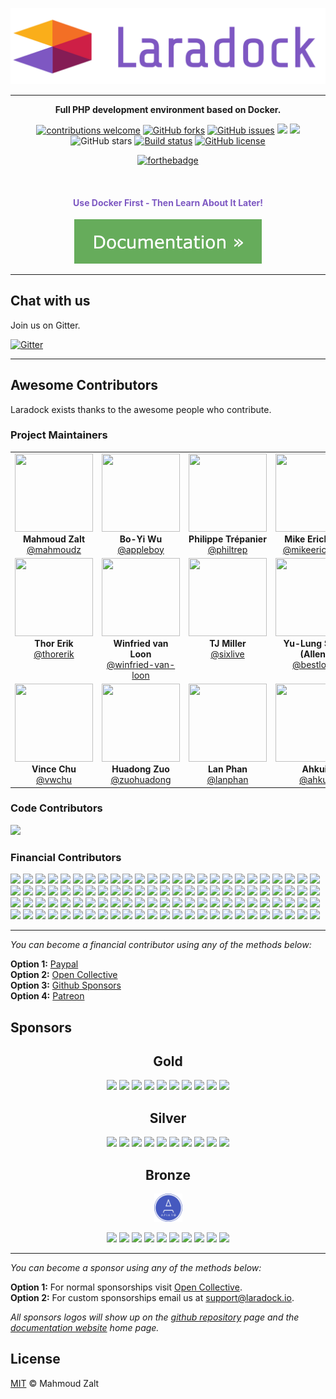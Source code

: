 <p align="center">
    <img src="/.github/home-page-images/laradock-logo.jpg?raw=true" alt="Laradock Logo"/>
</p>

---

<p align="center"><b>Full PHP development environment based on Docker.</b></p>

<p align="center">
   <a href="http://laradock.io/contributing"><img src="https://img.shields.io/badge/contributions-welcome-brightgreen.svg?style=flat" alt="contributions welcome"></a>
   <a href="https://github.com/laradock/laradock/network"><img src="https://img.shields.io/github/forks/laradock/laradock.svg" alt="GitHub forks"></a>
   <a href="https://github.com/laradock/laradock/issues"><img src="https://img.shields.io/github/issues/laradock/laradock.svg" alt="GitHub issues"></a>
   <a href="https://github.com/laradock/laradock/stargazers"><a href="#backers" alt="sponsors on Open Collective"><img src="https://opencollective.com/laradock/backers/badge.svg" /></a> <a href="#sponsors" alt="Sponsors on Open Collective"><img src="https://opencollective.com/laradock/sponsors/badge.svg" /></a> <img src="https://img.shields.io/github/stars/laradock/laradock.svg" alt="GitHub stars"></a>
   <a href="https://travis-ci.org/laradock/laradock"><img src="https://travis-ci.org/laradock/laradock.svg?branch=master" alt="Build status"></a>
   <a href="https://raw.githubusercontent.com/laradock/laradock/master/LICENSE"><img src="https://img.shields.io/badge/license-MIT-blue.svg" alt="GitHub license"></a>
</p>

<p align="center">
    <a href="http://zalt.me"><img src="http://forthebadge.com/images/badges/built-by-developers.svg" alt="forthebadge" width="180"></a>
</p>

<br>

<h4 align="center" style="color:#7d58c2">Use Docker First - Then Learn About It Later!</h4>

<p align="center">
	<a href="http://laradock.io">
	   <img src="https://raw.githubusercontent.com/laradock/laradock/master/.github/home-page-images/documentation-button.png" width="300px" alt="Laradock Documentation"/>
	</a>
</p>

---

## Chat with us

Join us on Gitter.

[![Gitter](https://badges.gitter.im/Laradock/laradock.svg)](https://gitter.im/Laradock/laradock?utm_source=badge&utm_medium=badge&utm_campaign=pr-badge)

---

## Awesome Contributors
Laradock exists thanks to the awesome people who contribute.

### Project Maintainers

<table>
  <tbody>
    <tr>
        <td align="center" valign="top">
            <img width="125" height="125" src="https://github.com/mahmoudz.png?s=150">
            <br>
            <strong>Mahmoud Zalt</strong>
            <br>
            <a href="https://github.com/Mahmoudz">@mahmoudz</a>
        </td>
        <td align="center" valign="top">
            <img width="125" height="125" src="https://github.com/appleboy.png?s=150">
            <br>
            <strong>Bo-Yi Wu</strong>
            <br>
            <a href="https://github.com/appleboy">@appleboy</a>
        </td>
        <td align="center" valign="top">
            <img width="125" height="125" src="https://github.com/philtrep.png?s=150">
            <br>
            <strong>Philippe Trépanier</strong>
            <br>
            <a href="https://github.com/philtrep">@philtrep</a>
        </td>
        <td align="center" valign="top">
            <img width="125" height="125" src="https://github.com/mikeerickson.png?s=150">
            <br>
            <strong>Mike Erickson</strong>
            <br>
            <a href="https://github.com/mikeerickson">@mikeerickson</a>
        </td>
        <td align="center" valign="top">
            <img width="125" height="125" src="https://github.com/zeroc0d3.png?s=150">
            <br>
            <strong>Dwi Fahni Denni</strong>
            <br>
            <a href="https://github.com/zeroc0d3">@zeroc0d3</a>
        </td>
     </tr>
     <tr>
        <td align="center" valign="top">
            <img width="125" height="125" src="https://github.com/thorerik.png?s=150">
            <br>
            <strong>Thor Erik</strong>
            <br>
            <a href="https://github.com/thorerik">@thorerik</a>
        </td>
        <td align="center" valign="top">
            <img width="125" height="125" src="https://github.com/winfried-van-loon.png?s=150">
            <br>
            <strong>Winfried van Loon</strong>
            <br>
            <a href="https://github.com/winfried-van-loon">@winfried-van-loon</a>
        </td>
        <td align="center" valign="top">
            <img width="125" height="125" src="https://github.com/sixlive.png?s=150">
            <br>
            <strong>TJ Miller</strong>
            <br>
            <a href="https://github.com/sixlive">@sixlive</a>
        </td>
        <td align="center" valign="top">
            <img width="125" height="125" src="https://github.com/bestlong.png?s=150">
            <br>
            <strong>Yu-Lung Shao (Allen)</strong>
            <br>
            <a href="https://github.com/bestlong">@bestlong</a>
        </td>
        <td align="center" valign="top">
            <img width="125" height="125" src="https://github.com/urukalo.png?s=150">
            <br>
            <strong>Milan Urukalo</strong>
            <br>
            <a href="https://github.com/urukalo">@urukalo</a>
        </td>
     </tr>
     <tr>
        <td align="center" valign="top">
            <img width="125" height="125" src="https://github.com/vwchu.png?s=150">
            <br>
            <strong>Vince Chu</strong>
            <br>
            <a href="https://github.com/vwchu">@vwchu</a>
        </td>
        <td align="center" valign="top">
            <img width="125" height="125" src="https://github.com/zuohuadong.png?s=150">
            <br>
            <strong>Huadong Zuo</strong>
            <br>
            <a href="https://github.com/zuohuadong">@zuohuadong</a>
        </td>
        <td align="center" valign="top">
            <img width="125" height="125" src="https://github.com/lanphan.png?s=150">
            <br>
            <strong>Lan Phan</strong>
            <br>
            <a href="https://github.com/lanphan">@lanphan</a>
        </td>
        <td align="center" valign="top">
            <img width="125" height="125" src="https://github.com/ahkui.png?s=150">
            <br>
            <strong>Ahkui</strong>
            <br>
            <a href="https://github.com/ahkui">@ahkui</a>
        </td>
        <td align="center" valign="top">
            <img width="125" height="125" src="https://raw.githubusercontent.com/laradock/laradock/master/.github/home-page-images/join-us.png">
            <br>
            <strong>< Join Us ></strong>
            <br>
            <a href="https://github.com/laradock">@laradock</a>
        </td>
     </tr>
  </tbody>
</table>

### Code Contributors

<a href="https://github.com/laradock/laradock/graphs/contributors"><img src="https://opencollective.com/laradock/contributors.svg?width=890&button=false" /></a>

### Financial Contributors

<a href="https://opencollective.com/laradock/tiers/awesome-backers/0/website" target="_blank"><img src="https://opencollective.com/laradock/tiers/awesome-backers/0/avatar.svg?isActive=true"></a>
<a href="https://opencollective.com/laradock/tiers/awesome-backers/1/website" target="_blank"><img src="https://opencollective.com/laradock/tiers/awesome-backers/1/avatar.svg?isActive=true"></a>
<a href="https://opencollective.com/laradock/tiers/awesome-backers/2/website" target="_blank"><img src="https://opencollective.com/laradock/tiers/awesome-backers/2/avatar.svg?isActive=true"></a>
<a href="https://opencollective.com/laradock/tiers/awesome-backers/3/website" target="_blank"><img src="https://opencollective.com/laradock/tiers/awesome-backers/3/avatar.svg?isActive=true"></a>
<a href="https://opencollective.com/laradock/tiers/awesome-backers/4/website" target="_blank"><img src="https://opencollective.com/laradock/tiers/awesome-backers/4/avatar.svg?isActive=true"></a>
<a href="https://opencollective.com/laradock/tiers/awesome-backers/5/website" target="_blank"><img src="https://opencollective.com/laradock/tiers/awesome-backers/5/avatar.svg?isActive=true"></a>
<a href="https://opencollective.com/laradock/tiers/awesome-backers/6/website" target="_blank"><img src="https://opencollective.com/laradock/tiers/awesome-backers/6/avatar.svg?isActive=true"></a>
<a href="https://opencollective.com/laradock/tiers/awesome-backers/7/website" target="_blank"><img src="https://opencollective.com/laradock/tiers/awesome-backers/7/avatar.svg?isActive=true"></a>
<a href="https://opencollective.com/laradock/tiers/awesome-backers/8/website" target="_blank"><img src="https://opencollective.com/laradock/tiers/awesome-backers/8/avatar.svg?isActive=true"></a>
<a href="https://opencollective.com/laradock/tiers/awesome-backers/9/website" target="_blank"><img src="https://opencollective.com/laradock/tiers/awesome-backers/9/avatar.svg?isActive=true"></a>
<a href="https://opencollective.com/laradock/tiers/awesome-backers/10/website" target="_blank"><img src="https://opencollective.com/laradock/tiers/awesome-backers/10/avatar.svg?isActive=true"></a>
<a href="https://opencollective.com/laradock/tiers/awesome-backers/11/website" target="_blank"><img src="https://opencollective.com/laradock/tiers/awesome-backers/11/avatar.svg?isActive=true"></a>
<a href="https://opencollective.com/laradock/tiers/awesome-backers/12/website" target="_blank"><img src="https://opencollective.com/laradock/tiers/awesome-backers/12/avatar.svg?isActive=true"></a>
<a href="https://opencollective.com/laradock/tiers/awesome-backers/13/website" target="_blank"><img src="https://opencollective.com/laradock/tiers/awesome-backers/13/avatar.svg?isActive=true"></a>
<a href="https://opencollective.com/laradock/tiers/awesome-backers/14/website" target="_blank"><img src="https://opencollective.com/laradock/tiers/awesome-backers/14/avatar.svg?isActive=true"></a>
<a href="https://opencollective.com/laradock/tiers/awesome-backers/15/website" target="_blank"><img src="https://opencollective.com/laradock/tiers/awesome-backers/15/avatar.svg?isActive=true"></a>
<a href="https://opencollective.com/laradock/tiers/awesome-backers/16/website" target="_blank"><img src="https://opencollective.com/laradock/tiers/awesome-backers/16/avatar.svg?isActive=true"></a>
<a href="https://opencollective.com/laradock/tiers/awesome-backers/17/website" target="_blank"><img src="https://opencollective.com/laradock/tiers/awesome-backers/17/avatar.svg?isActive=true"></a>
<a href="https://opencollective.com/laradock/tiers/awesome-backers/18/website" target="_blank"><img src="https://opencollective.com/laradock/tiers/awesome-backers/18/avatar.svg?isActive=true"></a>
<a href="https://opencollective.com/laradock/tiers/awesome-backers/19/website" target="_blank"><img src="https://opencollective.com/laradock/tiers/awesome-backers/19/avatar.svg?isActive=true"></a>
<a href="https://opencollective.com/laradock/tiers/awesome-backers/20/website" target="_blank"><img src="https://opencollective.com/laradock/tiers/awesome-backers/20/avatar.svg?isActive=true"></a>
<a href="https://opencollective.com/laradock/tiers/awesome-backers/21/website" target="_blank"><img src="https://opencollective.com/laradock/tiers/awesome-backers/21/avatar.svg?isActive=true"></a>
<a href="https://opencollective.com/laradock/tiers/awesome-backers/22/website" target="_blank"><img src="https://opencollective.com/laradock/tiers/awesome-backers/22/avatar.svg?isActive=true"></a>
<a href="https://opencollective.com/laradock/tiers/awesome-backers/23/website" target="_blank"><img src="https://opencollective.com/laradock/tiers/awesome-backers/23/avatar.svg?isActive=true"></a>
<a href="https://opencollective.com/laradock/tiers/awesome-backers/24/website" target="_blank"><img src="https://opencollective.com/laradock/tiers/awesome-backers/24/avatar.svg?isActive=true"></a>
<a href="https://opencollective.com/laradock/tiers/awesome-backers/25/website" target="_blank"><img src="https://opencollective.com/laradock/tiers/awesome-backers/25/avatar.svg?isActive=true"></a>
<a href="https://opencollective.com/laradock/tiers/awesome-backers/26/website" target="_blank"><img src="https://opencollective.com/laradock/tiers/awesome-backers/26/avatar.svg?isActive=true"></a>
<a href="https://opencollective.com/laradock/tiers/awesome-backers/27/website" target="_blank"><img src="https://opencollective.com/laradock/tiers/awesome-backers/27/avatar.svg?isActive=true"></a>
<a href="https://opencollective.com/laradock/tiers/awesome-backers/28/website" target="_blank"><img src="https://opencollective.com/laradock/tiers/awesome-backers/28/avatar.svg?isActive=true"></a>
<a href="https://opencollective.com/laradock/tiers/awesome-backers/29/website" target="_blank"><img src="https://opencollective.com/laradock/tiers/awesome-backers/29/avatar.svg?isActive=true"></a>
<a href="https://opencollective.com/laradock/tiers/awesome-backers/30/website" target="_blank"><img src="https://opencollective.com/laradock/tiers/awesome-backers/30/avatar.svg?isActive=true"></a>
<a href="https://opencollective.com/laradock/tiers/awesome-backers/31/website" target="_blank"><img src="https://opencollective.com/laradock/tiers/awesome-backers/31/avatar.svg?isActive=true"></a>
<a href="https://opencollective.com/laradock/tiers/awesome-backers/32/website" target="_blank"><img src="https://opencollective.com/laradock/tiers/awesome-backers/32/avatar.svg?isActive=true"></a>
<a href="https://opencollective.com/laradock/tiers/awesome-backers/33/website" target="_blank"><img src="https://opencollective.com/laradock/tiers/awesome-backers/33/avatar.svg?isActive=true"></a>
<a href="https://opencollective.com/laradock/tiers/awesome-backers/34/website" target="_blank"><img src="https://opencollective.com/laradock/tiers/awesome-backers/34/avatar.svg?isActive=true"></a>
<a href="https://opencollective.com/laradock/tiers/awesome-backers/35/website" target="_blank"><img src="https://opencollective.com/laradock/tiers/awesome-backers/35/avatar.svg?isActive=true"></a>
<a href="https://opencollective.com/laradock/tiers/awesome-backers/36/website" target="_blank"><img src="https://opencollective.com/laradock/tiers/awesome-backers/36/avatar.svg?isActive=true"></a>
<a href="https://opencollective.com/laradock/tiers/awesome-backers/37/website" target="_blank"><img src="https://opencollective.com/laradock/tiers/awesome-backers/37/avatar.svg?isActive=true"></a>
<a href="https://opencollective.com/laradock/tiers/awesome-backers/38/website" target="_blank"><img src="https://opencollective.com/laradock/tiers/awesome-backers/38/avatar.svg?isActive=true"></a>
<a href="https://opencollective.com/laradock/tiers/awesome-backers/39/website" target="_blank"><img src="https://opencollective.com/laradock/tiers/awesome-backers/39/avatar.svg?isActive=true"></a>
<a href="https://opencollective.com/laradock/tiers/awesome-backers/40/website" target="_blank"><img src="https://opencollective.com/laradock/tiers/awesome-backers/40/avatar.svg?isActive=true"></a>
<a href="https://opencollective.com/laradock/tiers/awesome-backers/41/website" target="_blank"><img src="https://opencollective.com/laradock/tiers/awesome-backers/41/avatar.svg?isActive=true"></a>
<a href="https://opencollective.com/laradock/tiers/awesome-backers/42/website" target="_blank"><img src="https://opencollective.com/laradock/tiers/awesome-backers/42/avatar.svg?isActive=true"></a>
<a href="https://opencollective.com/laradock/tiers/awesome-backers/43/website" target="_blank"><img src="https://opencollective.com/laradock/tiers/awesome-backers/43/avatar.svg?isActive=true"></a>
<a href="https://opencollective.com/laradock/tiers/awesome-backers/44/website" target="_blank"><img src="https://opencollective.com/laradock/tiers/awesome-backers/44/avatar.svg?isActive=true"></a>
<a href="https://opencollective.com/laradock/tiers/awesome-backers/45/website" target="_blank"><img src="https://opencollective.com/laradock/tiers/awesome-backers/45/avatar.svg?isActive=true"></a>
<a href="https://opencollective.com/laradock/tiers/awesome-backers/46/website" target="_blank"><img src="https://opencollective.com/laradock/tiers/awesome-backers/46/avatar.svg?isActive=true"></a>
<a href="https://opencollective.com/laradock/tiers/awesome-backers/47/website" target="_blank"><img src="https://opencollective.com/laradock/tiers/awesome-backers/47/avatar.svg?isActive=true"></a>
<a href="https://opencollective.com/laradock/tiers/awesome-backers/48/website" target="_blank"><img src="https://opencollective.com/laradock/tiers/awesome-backers/48/avatar.svg?isActive=true"></a>
<a href="https://opencollective.com/laradock/tiers/awesome-backers/49/website" target="_blank"><img src="https://opencollective.com/laradock/tiers/awesome-backers/49/avatar.svg?isActive=true"></a>
<a href="https://opencollective.com/laradock/tiers/awesome-backers/50/website" target="_blank"><img src="https://opencollective.com/laradock/tiers/awesome-backers/50/avatar.svg?isActive=true"></a>
<a href="https://opencollective.com/laradock/tiers/awesome-backers/51/website" target="_blank"><img src="https://opencollective.com/laradock/tiers/awesome-backers/51/avatar.svg?isActive=true"></a>
<a href="https://opencollective.com/laradock/tiers/awesome-backers/52/website" target="_blank"><img src="https://opencollective.com/laradock/tiers/awesome-backers/52/avatar.svg?isActive=true"></a>
<a href="https://opencollective.com/laradock/tiers/awesome-backers/53/website" target="_blank"><img src="https://opencollective.com/laradock/tiers/awesome-backers/53/avatar.svg?isActive=true"></a>
<a href="https://opencollective.com/laradock/tiers/awesome-backers/54/website" target="_blank"><img src="https://opencollective.com/laradock/tiers/awesome-backers/54/avatar.svg?isActive=true"></a>
<a href="https://opencollective.com/laradock/tiers/awesome-backers/55/website" target="_blank"><img src="https://opencollective.com/laradock/tiers/awesome-backers/55/avatar.svg?isActive=true"></a>
<a href="https://opencollective.com/laradock/tiers/awesome-backers/56/website" target="_blank"><img src="https://opencollective.com/laradock/tiers/awesome-backers/56/avatar.svg?isActive=true"></a>
<a href="https://opencollective.com/laradock/tiers/awesome-backers/57/website" target="_blank"><img src="https://opencollective.com/laradock/tiers/awesome-backers/57/avatar.svg?isActive=true"></a>
<a href="https://opencollective.com/laradock/tiers/awesome-backers/58/website" target="_blank"><img src="https://opencollective.com/laradock/tiers/awesome-backers/58/avatar.svg?isActive=true"></a>
<a href="https://opencollective.com/laradock/tiers/awesome-backers/59/website" target="_blank"><img src="https://opencollective.com/laradock/tiers/awesome-backers/59/avatar.svg?isActive=true"></a>
<a href="https://opencollective.com/laradock/tiers/awesome-backers/60/website" target="_blank"><img src="https://opencollective.com/laradock/tiers/awesome-backers/60/avatar.svg?isActive=true"></a>
<a href="https://opencollective.com/laradock/tiers/awesome-backers/61/website" target="_blank"><img src="https://opencollective.com/laradock/tiers/awesome-backers/61/avatar.svg?isActive=true"></a>
<a href="https://opencollective.com/laradock/tiers/awesome-backers/62/website" target="_blank"><img src="https://opencollective.com/laradock/tiers/awesome-backers/62/avatar.svg?isActive=true"></a>
<a href="https://opencollective.com/laradock/tiers/awesome-backers/63/website" target="_blank"><img src="https://opencollective.com/laradock/tiers/awesome-backers/63/avatar.svg?isActive=true"></a>
<a href="https://opencollective.com/laradock/tiers/awesome-backers/64/website" target="_blank"><img src="https://opencollective.com/laradock/tiers/awesome-backers/64/avatar.svg?isActive=true"></a>
<a href="https://opencollective.com/laradock/tiers/awesome-backers/65/website" target="_blank"><img src="https://opencollective.com/laradock/tiers/awesome-backers/65/avatar.svg?isActive=true"></a>
<a href="https://opencollective.com/laradock/tiers/awesome-backers/66/website" target="_blank"><img src="https://opencollective.com/laradock/tiers/awesome-backers/66/avatar.svg?isActive=true"></a>
<a href="https://opencollective.com/laradock/tiers/awesome-backers/67/website" target="_blank"><img src="https://opencollective.com/laradock/tiers/awesome-backers/67/avatar.svg?isActive=true"></a>
<a href="https://opencollective.com/laradock/tiers/awesome-backers/68/website" target="_blank"><img src="https://opencollective.com/laradock/tiers/awesome-backers/68/avatar.svg?isActive=true"></a>
<a href="https://opencollective.com/laradock/tiers/awesome-backers/69/website" target="_blank"><img src="https://opencollective.com/laradock/tiers/awesome-backers/69/avatar.svg?isActive=true"></a>
<a href="https://opencollective.com/laradock/tiers/awesome-backers/70/website" target="_blank"><img src="https://opencollective.com/laradock/tiers/awesome-backers/70/avatar.svg?isActive=true"></a>
<a href="https://opencollective.com/laradock/tiers/awesome-backers/71/website" target="_blank"><img src="https://opencollective.com/laradock/tiers/awesome-backers/71/avatar.svg?isActive=true"></a>
<a href="https://opencollective.com/laradock/tiers/awesome-backers/72/website" target="_blank"><img src="https://opencollective.com/laradock/tiers/awesome-backers/72/avatar.svg?isActive=true"></a>
<a href="https://opencollective.com/laradock/tiers/awesome-backers/73/website" target="_blank"><img src="https://opencollective.com/laradock/tiers/awesome-backers/73/avatar.svg?isActive=true"></a>
<a href="https://opencollective.com/laradock/tiers/awesome-backers/74/website" target="_blank"><img src="https://opencollective.com/laradock/tiers/awesome-backers/74/avatar.svg?isActive=true"></a>
<a href="https://opencollective.com/laradock/tiers/awesome-backers/75/website" target="_blank"><img src="https://opencollective.com/laradock/tiers/awesome-backers/75/avatar.svg?isActive=true"></a>
<a href="https://opencollective.com/laradock/tiers/awesome-backers/76/website" target="_blank"><img src="https://opencollective.com/laradock/tiers/awesome-backers/76/avatar.svg?isActive=true"></a>
<a href="https://opencollective.com/laradock/tiers/awesome-backers/77/website" target="_blank"><img src="https://opencollective.com/laradock/tiers/awesome-backers/77/avatar.svg?isActive=true"></a>
<a href="https://opencollective.com/laradock/tiers/awesome-backers/78/website" target="_blank"><img src="https://opencollective.com/laradock/tiers/awesome-backers/78/avatar.svg?isActive=true"></a>
<a href="https://opencollective.com/laradock/tiers/awesome-backers/79/website" target="_blank"><img src="https://opencollective.com/laradock/tiers/awesome-backers/79/avatar.svg?isActive=true"></a>
<a href="https://opencollective.com/laradock/tiers/awesome-backers/80/website" target="_blank"><img src="https://opencollective.com/laradock/tiers/awesome-backers/80/avatar.svg?isActive=true"></a>
<a href="https://opencollective.com/laradock/tiers/awesome-backers/81/website" target="_blank"><img src="https://opencollective.com/laradock/tiers/awesome-backers/81/avatar.svg?isActive=true"></a>
<a href="https://opencollective.com/laradock/tiers/awesome-backers/82/website" target="_blank"><img src="https://opencollective.com/laradock/tiers/awesome-backers/82/avatar.svg?isActive=true"></a>
<a href="https://opencollective.com/laradock/tiers/awesome-backers/83/website" target="_blank"><img src="https://opencollective.com/laradock/tiers/awesome-backers/83/avatar.svg?isActive=true"></a>
<a href="https://opencollective.com/laradock/tiers/awesome-backers/84/website" target="_blank"><img src="https://opencollective.com/laradock/tiers/awesome-backers/84/avatar.svg?isActive=true"></a>
<a href="https://opencollective.com/laradock/tiers/awesome-backers/85/website" target="_blank"><img src="https://opencollective.com/laradock/tiers/awesome-backers/85/avatar.svg?isActive=true"></a>
<a href="https://opencollective.com/laradock/tiers/awesome-backers/86/website" target="_blank"><img src="https://opencollective.com/laradock/tiers/awesome-backers/86/avatar.svg?isActive=true"></a>
<a href="https://opencollective.com/laradock/tiers/awesome-backers/87/website" target="_blank"><img src="https://opencollective.com/laradock/tiers/awesome-backers/87/avatar.svg?isActive=true"></a>
<a href="https://opencollective.com/laradock/tiers/awesome-backers/88/website" target="_blank"><img src="https://opencollective.com/laradock/tiers/awesome-backers/88/avatar.svg?isActive=true"></a>
<a href="https://opencollective.com/laradock/tiers/awesome-backers/89/website" target="_blank"><img src="https://opencollective.com/laradock/tiers/awesome-backers/89/avatar.svg?isActive=true"></a>
<a href="https://opencollective.com/laradock/tiers/awesome-backers/90/website" target="_blank"><img src="https://opencollective.com/laradock/tiers/awesome-backers/90/avatar.svg?isActive=true"></a>
<a href="https://opencollective.com/laradock/tiers/awesome-backers/91/website" target="_blank"><img src="https://opencollective.com/laradock/tiers/awesome-backers/91/avatar.svg?isActive=true"></a>
<a href="https://opencollective.com/laradock/tiers/awesome-backers/92/website" target="_blank"><img src="https://opencollective.com/laradock/tiers/awesome-backers/92/avatar.svg?isActive=true"></a>
<a href="https://opencollective.com/laradock/tiers/awesome-backers/93/website" target="_blank"><img src="https://opencollective.com/laradock/tiers/awesome-backers/93/avatar.svg?isActive=true"></a>
<a href="https://opencollective.com/laradock/tiers/awesome-backers/94/website" target="_blank"><img src="https://opencollective.com/laradock/tiers/awesome-backers/94/avatar.svg?isActive=true"></a>
<a href="https://opencollective.com/laradock/tiers/awesome-backers/95/website" target="_blank"><img src="https://opencollective.com/laradock/tiers/awesome-backers/95/avatar.svg?isActive=true"></a>
<a href="https://opencollective.com/laradock/tiers/awesome-backers/96/website" target="_blank"><img src="https://opencollective.com/laradock/tiers/awesome-backers/96/avatar.svg?isActive=true"></a>
<a href="https://opencollective.com/laradock/tiers/awesome-backers/97/website" target="_blank"><img src="https://opencollective.com/laradock/tiers/awesome-backers/97/avatar.svg?isActive=true"></a>
<a href="https://opencollective.com/laradock/tiers/awesome-backers/98/website" target="_blank"><img src="https://opencollective.com/laradock/tiers/awesome-backers/98/avatar.svg?isActive=true"></a>
<a href="https://opencollective.com/laradock/tiers/awesome-backers/99/website" target="_blank"><img src="https://opencollective.com/laradock/tiers/awesome-backers/99/avatar.svg?isActive=true"></a>

---

_You can become a financial contributor using any of the methods below:_

<b>Option 1:</b> [Paypal](https://paypal.me/mzmmzz)
<br>
<b>Option 2:</b> [Open Collective](https://opencollective.com/laradock/contribute)
<br>
<b>Option 3:</b> [Github Sponsors](https://github.com/sponsors/Mahmoudz)
<br>
<b>Option 4:</b> [Patreon](https://www.patreon.com/zalt)

## Sponsors

<h2 align="center">Gold</h2>

[comment]: # (Custom Sponsors)
<p align="center">
    
</p>

[comment]: # (Open Collective Sponsors)
<p align="center">
    <a href="https://opencollective.com/laradock/tiers/gold-sponsors/0/website" target="_blank"><img src="https://opencollective.com/laradock/tiers/gold-sponsors/0/avatar.svg?isActive=true" height="100px"></a>
    <a href="https://opencollective.com/laradock/tiers/gold-sponsors/1/website" target="_blank"><img src="https://opencollective.com/laradock/tiers/gold-sponsors/1/avatar.svg?isActive=true" height="100px"></a>
    <a href="https://opencollective.com/laradock/tiers/gold-sponsors/2/website" target="_blank"><img src="https://opencollective.com/laradock/tiers/gold-sponsors/2/avatar.svg?isActive=true" height="100px"></a>
    <a href="https://opencollective.com/laradock/tiers/gold-sponsors/3/website" target="_blank"><img src="https://opencollective.com/laradock/tiers/gold-sponsors/3/avatar.svg?isActive=true" height="100px"></a>
    <a href="https://opencollective.com/laradock/tiers/gold-sponsors/4/website" target="_blank"><img src="https://opencollective.com/laradock/tiers/gold-sponsors/4/avatar.svg?isActive=true" height="100px"></a>
    <a href="https://opencollective.com/laradock/tiers/gold-sponsors/5/website" target="_blank"><img src="https://opencollective.com/laradock/tiers/gold-sponsors/5/avatar.svg?isActive=true" height="100px"></a>
    <a href="https://opencollective.com/laradock/tiers/gold-sponsors/6/website" target="_blank"><img src="https://opencollective.com/laradock/tiers/gold-sponsors/6/avatar.svg?isActive=true" height="100px"></a>
    <a href="https://opencollective.com/laradock/tiers/gold-sponsors/7/website" target="_blank"><img src="https://opencollective.com/laradock/tiers/gold-sponsors/7/avatar.svg?isActive=true" height="100px"></a>
    <a href="https://opencollective.com/laradock/tiers/gold-sponsors/8/website" target="_blank"><img src="https://opencollective.com/laradock/tiers/gold-sponsors/8/avatar.svg?isActive=true" height="100px"></a>
    <a href="https://opencollective.com/laradock/tiers/gold-sponsors/9/website" target="_blank"><img src="https://opencollective.com/laradock/tiers/gold-sponsors/9/avatar.svg?isActive=true" height="100px"></a>
</p>

<h2 align="center">Silver</h2>

[comment]: # (Custom Sponsors)
<p align="center">
    
</p>

[comment]: # (Open Collective Sponsors)
<p align="center">
    <a href="https://opencollective.com/laradock/tiers/silver-sponsors/0/website" target="_blank"><img src="https://opencollective.com/laradock/tiers/silver-sponsors/0/avatar.svg?isActive=true" height="70px"></a>
    <a href="https://opencollective.com/laradock/tiers/silver-sponsors/1/website" target="_blank"><img src="https://opencollective.com/laradock/tiers/silver-sponsors/1/avatar.svg?isActive=true" height="70px"></a>
    <a href="https://opencollective.com/laradock/tiers/silver-sponsors/2/website" target="_blank"><img src="https://opencollective.com/laradock/tiers/silver-sponsors/2/avatar.svg?isActive=true" height="70px"></a>
    <a href="https://opencollective.com/laradock/tiers/silver-sponsors/3/website" target="_blank"><img src="https://opencollective.com/laradock/tiers/silver-sponsors/3/avatar.svg?isActive=true" height="70px"></a>
    <a href="https://opencollective.com/laradock/tiers/silver-sponsors/4/website" target="_blank"><img src="https://opencollective.com/laradock/tiers/silver-sponsors/4/avatar.svg?isActive=true" height="70px"></a>
    <a href="https://opencollective.com/laradock/tiers/silver-sponsors/5/website" target="_blank"><img src="https://opencollective.com/laradock/tiers/silver-sponsors/5/avatar.svg?isActive=true" height="70px"></a>
    <a href="https://opencollective.com/laradock/tiers/silver-sponsors/6/website" target="_blank"><img src="https://opencollective.com/laradock/tiers/silver-sponsors/6/avatar.svg?isActive=true" height="70px"></a>
    <a href="https://opencollective.com/laradock/tiers/silver-sponsors/7/website" target="_blank"><img src="https://opencollective.com/laradock/tiers/silver-sponsors/7/avatar.svg?isActive=true" height="70px"></a>
    <a href="https://opencollective.com/laradock/tiers/silver-sponsors/8/website" target="_blank"><img src="https://opencollective.com/laradock/tiers/silver-sponsors/8/avatar.svg?isActive=true" height="70px"></a>
    <a href="https://opencollective.com/laradock/tiers/silver-sponsors/9/website" target="_blank"><img src="https://opencollective.com/laradock/tiers/silver-sponsors/9/avatar.svg?isActive=true" height="70px"></a>
</p>

<h2 align="center">Bronze</h2>

[comment]: # (Custom Sponsors)
<p align="center">
    <a href="http://apiato.io/" target="_blank"><img src="https://raw.githubusercontent.com/laradock/laradock/master/.github/home-page-images/custom-sponsors/apiato.png" height="45px"></a>
</p>

[comment]: # (Open Collective Sponsors)
<p align="center">
    <a href="https://opencollective.com/laradock/tiers/bronze-sponsors/0/website" target="_blank"><img src="https://opencollective.com/laradock/tiers/bronze-sponsors/0/avatar.svg?isActive=true" height="45px"></a>
    <a href="https://opencollective.com/laradock/tiers/bronze-sponsors/1/website" target="_blank"><img src="https://opencollective.com/laradock/tiers/bronze-sponsors/1/avatar.svg?isActive=true" height="45px"></a>
    <a href="https://opencollective.com/laradock/tiers/bronze-sponsors/2/website" target="_blank"><img src="https://opencollective.com/laradock/tiers/bronze-sponsors/2/avatar.svg?isActive=true" height="45px"></a>
    <a href="https://opencollective.com/laradock/tiers/bronze-sponsors/3/website" target="_blank"><img src="https://opencollective.com/laradock/tiers/bronze-sponsors/3/avatar.svg?isActive=true" height="45px"></a>
    <a href="https://opencollective.com/laradock/tiers/bronze-sponsors/4/website" target="_blank"><img src="https://opencollective.com/laradock/tiers/bronze-sponsors/4/avatar.svg?isActive=true" height="45px"></a>
    <a href="https://opencollective.com/laradock/tiers/bronze-sponsors/5/website" target="_blank"><img src="https://opencollective.com/laradock/tiers/bronze-sponsors/5/avatar.svg?isActive=true" height="45px"></a>
    <a href="https://opencollective.com/laradock/tiers/bronze-sponsors/6/website" target="_blank"><img src="https://opencollective.com/laradock/tiers/bronze-sponsors/6/avatar.svg?isActive=true" height="45px"></a>
    <a href="https://opencollective.com/laradock/tiers/bronze-sponsors/7/website" target="_blank"><img src="https://opencollective.com/laradock/tiers/bronze-sponsors/7/avatar.svg?isActive=true" height="45px"></a>
    <a href="https://opencollective.com/laradock/tiers/bronze-sponsors/8/website" target="_blank"><img src="https://opencollective.com/laradock/tiers/bronze-sponsors/8/avatar.svg?isActive=true" height="45px"></a>
    <a href="https://opencollective.com/laradock/tiers/bronze-sponsors/9/website" target="_blank"><img src="https://opencollective.com/laradock/tiers/bronze-sponsors/9/avatar.svg?isActive=true" height="45px"></a>
</p>

---

_You can become a sponsor using any of the methods below:_

<b>Option 1:</b> For normal sponsorships visit [Open Collective](https://opencollective.com/laradock/contribute/).
<br>
<b>Option 2:</b> For custom sponsorships email us at <a href = "mailto: support@laradock.io">support@laradock.io</a>.

*All sponsors logos will show up on the [github repository](https://github.com/laradock/laradock/) page and the [documentation website](http://laradock.io/) home page.*

## License

[MIT](https://github.com/laradock/laradock/blob/master/LICENSE) © Mahmoud Zalt
